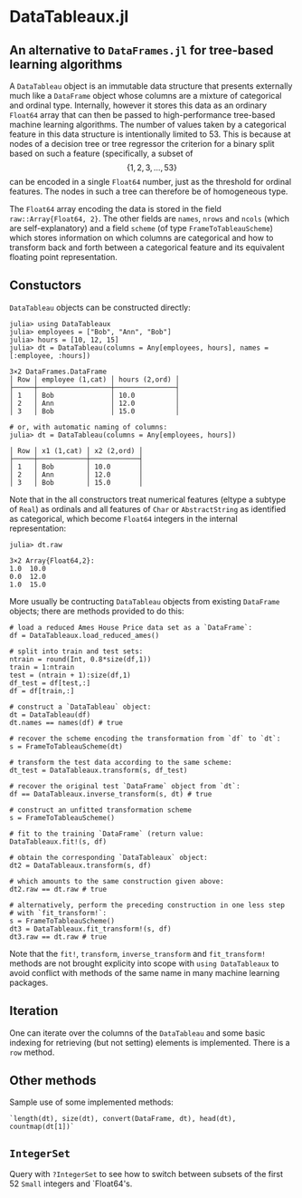 # DataTableaux.jl

## An alternative to `DataFrames.jl` for tree-based learning algorithms

A `DataTableau` object is an immutable data structure that presents
externally much like a `DataFrame` object whose columns are a mixture of
categorical and ordinal type. Internally, however it stores this data
as an ordinary `Float64` array that can then be passed to
high-performance tree-based machine learning algorithms. The number of
values taken by a categorical feature in this data structure is
intentionally limited to 53.  This is because at nodes of a decision
tree or tree regressor the criterion for a binary split based on such
a feature (specifically, a subset of $$\{1, 2, 3, \ldots, 53\}$$ can
be encoded in a single `Float64` number, just as the threshold for
ordinal features. The nodes in such a tree can therefore be of
homogeneous type.

The `Float64` array encoding the data is stored in the field
`raw::Array{Float64, 2}`. The other fields are `names`, `nrows` and
`ncols` (which are self-explanatory) and a field `scheme` (of type
`FrameToTableauScheme`) which stores information on which columns are
categorical and how to transform back and forth between a categorical
feature and its equivalent floating point representation.

## Constuctors

`DataTableau` objects can be constructed directly:

    julia> using DataTableaux
    julia> employees = ["Bob", "Ann", "Bob"]
    julia> hours = [10, 12, 15]
    julia> dt = DataTableau(columns = Any[employees, hours], names = [:employee, :hours])

    3×2 DataFrames.DataFrame
    │ Row │ employee (1,cat) │ hours (2,ord) │
    ├─────┼──────────────────┼───────────────┤
    │ 1   │ Bob              │ 10.0          │
    │ 2   │ Ann              │ 12.0          │
    │ 3   │ Bob              │ 15.0          │

    # or, with automatic naming of columns:
    julia> dt = DataTableau(columns = Any[employees, hours])

    │ Row │ x1 (1,cat) │ x2 (2,ord) │
    ├─────┼────────────┼────────────┤
    │ 1   │ Bob        │ 10.0       │
    │ 2   │ Ann        │ 12.0       │
    │ 3   │ Bob        │ 15.0       │

Note that in the all constructors treat numerical features (eltype a
subtype of `Real`) as ordinals and all features of `Char` or
`AbstractString` as identified as categorical, which become `Float64`
integers in the internal representation:

    julia> dt.raw

    3×2 Array{Float64,2}:
    1.0  10.0
    0.0  12.0
    1.0  15.0

More usually be contructing `DataTableau` objects from existing
`DataFrame` objects; there are methods provided to do this:

    # load a reduced Ames House Price data set as a `DataFrame`:
    df = DataTableaux.load_reduced_ames()

    # split into train and test sets:
    ntrain = round(Int, 0.8*size(df,1))
    train = 1:ntrain
    test = (ntrain + 1):size(df,1)
    df_test = df[test,:]
    df = df[train,:]

    # construct a `DataTableau` object:
    dt = DataTableau(df) 
    dt.names == names(df) # true

    # recover the scheme encoding the transformation from `df` to `dt`:
    s = FrameToTableauScheme(dt)

    # transform the test data according to the same scheme:
    dt_test = DataTableaux.transform(s, df_test)

    # recover the original test `DataFrame` object from `dt`:
    df == DataTableaux.inverse_transform(s, dt) # true

    # construct an unfitted transformation scheme
    s = FrameToTableauScheme()

    # fit to the training `DataFrame` (return value:
    DataTableaux.fit!(s, df) 

    # obtain the corresponding `DataTableaux` object:
    dt2 = DataTableaux.transform(s, df)

    # which amounts to the same construction given above:
    dt2.raw == dt.raw # true

    # alternatively, perform the preceding construction in one less step
    # with `fit_transform!`:
    s = FrameToTableauScheme()
    dt3 = DataTableaux.fit_transform!(s, df)
    dt3.raw == dt.raw # true

Note that the `fit!`, `transform`, `inverse_transform` and
`fit_transform!` methods are not brought explicity into scope with
`using DataTableaux` to avoid conflict with methods of the same name
in many machine learning packages.

## Iteration

One can iterate over the columns of the `DataTableau` and some basic
indexing for retrieving (but not setting) elements is
implemented. There is a `row` method.

## Other methods

Sample use of some implemented methods:

    `length(dt), size(dt), convert(DataFrame, dt), head(dt), countmap(dt[1])`


## `IntegerSet`

Query with `?IntegerSet` to see how to switch between subsets of the
first 52 `Small` integers and `Float64's.



